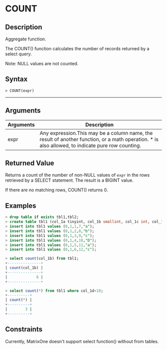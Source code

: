 # **COUNT**

## **Description**

Aggregate function.

The COUNT() function calculates the number of records returned by a select query.

Note: NULL values are not counted.

## **Syntax**

```
> COUNT(expr)
```

***

## **Arguments**

|  Arguments   | Description  |
|  ----  | ----  |
| expr  | Any expression.This may be a column name, the result of another function, or a math operation. * is also allowed, to indicate pure row counting. |

## **Returned Value**

Returns a count of the number of non-NULL values of `expr` in the rows retrieved by a SELECT statement. The result is a BIGINT value.

If there are no matching rows, COUNT() returns 0.

## **Examples**

```sql
> drop table if exists tbl1,tbl2;
> create table tbl1 (col_1a tinyint, col_1b smallint, col_1c int, col_1d bigint, col_1e char(10) not null);
> insert into tbl1 values (0,1,1,7,"a");
> insert into tbl1 values (0,1,2,8,"b");
> insert into tbl1 values (0,1,3,9,"c");
> insert into tbl1 values (0,1,4,10,"D");
> insert into tbl1 values (0,1,5,11,"a");
> insert into tbl1 values (0,1,6,12,"c");

> select count(col_1b) from tbl1;
+---------------+
| count(col_1b) |
+---------------+
|             6 |
+---------------+

> select count(*) from tbl1 where col_1d<10;
+----------+
| count(*) |
+----------+
|        3 |
+----------+
```

## Constraints

Currently, MatrixOne doesn't support select function() without from tables.
